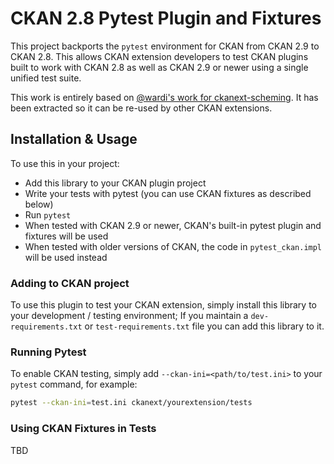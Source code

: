 CKAN 2.8 Pytest Plugin and Fixtures
===================================
This project backports the `pytest` environment for CKAN from CKAN 2.9 to CKAN
2.8. This allows CKAN extension developers to test CKAN plugins built to 
work with CKAN 2.8 as well as CKAN 2.9 or newer using a single unified test
suite. 

This work is entirely based on 
[@wardi's work for ckanext-scheming](https://github.com/ckan/ckanext-scheming/pull/242). 
It has been extracted so it can be re-used by other CKAN extensions.


Installation & Usage
--------------------
To use this in your project:

 * Add this library to your CKAN plugin project
 * Write your tests with pytest (you can use CKAN fixtures as described below)
 * Run `pytest`
 * When tested with CKAN 2.9 or newer, CKAN's built-in pytest plugin and fixtures 
   will be used
 * When tested with older versions of CKAN, the code in `pytest_ckan.impl` will
   be used instead

### Adding to CKAN project

To use this plugin to test your CKAN extension, simply install this library to
your development / testing environment; If you maintain a 
`dev-requirements.txt` or `test-requirements.txt` file you can add this 
library to it. 

### Running Pytest
To enable CKAN testing, simply add `--ckan-ini=<path/to/test.ini>` to your 
`pytest` command, for example:

```bash
pytest --ckan-ini=test.ini ckanext/yourextension/tests
```

### Using CKAN Fixtures in Tests
 
TBD
